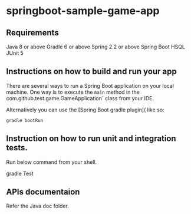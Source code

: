 # springboot-sample-game-app

## Requirements
Java 8 or above
Gradle 6 or above
Spring 2.2 or above
Spring Boot
HSQL
JUnit 5


## Instructions on how to build and run your app

There are several ways to run a Spring Boot application on your local machine. One way is to execute the `main` method in the com.github.test.game.GameApplication` class from your IDE.

Alternatively you can use the [Spring Boot gradle plugin]( like so:

```shell
gradle bootRun
```

## Instruction on how to run unit and integration tests.

Run below command from your shell.

gradle Test

## APIs documentaion


Refer the Java doc folder.
